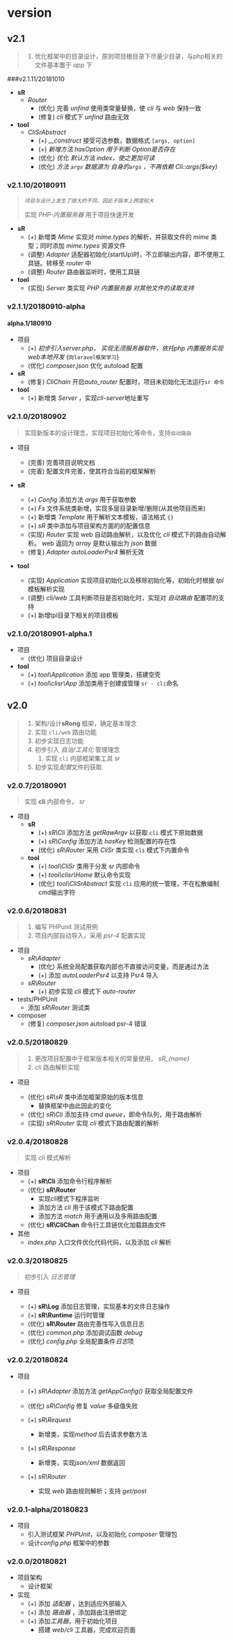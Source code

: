 # version

## v2.1

> 1. 优化框架中的目录设计，原则项目根目录下尽量少目录，与php相关的文件基本置于 *app* 下

###v2.1.11/20181010

- **sR**
  - *Router* 
    - (优化) 完善 *unfind* 使用类常量替换，使 *cli* 与 *web* 保持一致
    - (修复) *cli* 模式下 *unfind* 路由无效
- **tool**
  - *CliSrAbstract*
    - (+) *__construct* 接受可选参数，数据格式 `[args, option]`
    - (+) *新增方法 hasOption 用于判断 Option是否存在*
    - (优化) *优化 默认方法 index，使之更加可读*
    - (优化) *方法 `argv` 数据源为 自身的`args` ，不再依赖 Cli::args($key)* 



### v2.1.10/20180911

> *`项目与设计上发生了很大的不同，因此子版本上跨度较大`*
>
> 实现 *PHP-内置服务器* 用于项目快速开发

- **sR**
  - (+) 新增类 *Mime* 实现对 *mime.types* 的解析，并获取文件的 *mime* 类型；同时添加 *mime.types* 资源文件
  - (调整) *Adapter* 适配器初始化(startUp)时，不立即输出内容，即不使用工具链。转移至 *router* 中
  - (调整) *Router* 路由器监听时，使用工具链
- **tool**
  - (实现) *Server* 类实现 *PHP 内置服务器 对其他文件的读取支持* 

### v2.1.1/20180910-alpha

#### alpha.1/180910

- 项目
  - (+) *初步引入server.php， 实现无须服务器软件，依托php 内置服务实现web本地开发* {`向laravel框架学习`}
  - (优化) *composer.json* 优化 autoload 配置
- **sR**
  - (修复) *CliChain* 开启*auto_router* 配置时，项目未初始化无法运行`sr 命令`
- **tool**
  - (+) 新增类 *Server* ，实现*cli-server*地址重写

### v2.1.0/20180902

> 实现新版本的设计理念，实现项目初始化等命令，支持``自动路由``

- 项目

  - (完善) 完善项目说明文档
  - (完善) 配置文件完善，使其符合当前的框架解析

- **sR**
  - (+) *Config* 添加方法 *args* 用于获取参数
  - (+) *Fs* 文件系统类新增，实现多层目录新增/删除(从其他项目而来)
  - (+) 新增类 *Template* 用于解析文本模板，语法格式 ``{}``
  - (+) *sR* 类中添加与项目架构方面的的配置信息
  - (实现) *Router* 实现 web 自动路由解析，以及优化 *cli* 模式下的路由自动解析。 web 返回为 *array* 是默认输出为 *json* 数据
  - (修复) *Adapter*  *autoLoaderPsr4* 解析无效

- **tool**

  - (实现) *Application* 实现项目初始化以及移除初始化等，初始化时根据 *tpl* 模板解析实现
  - (调整) *cli/web* 工具判断项目是否初始化时，实现对 *自动路由* 配置项的支持
  - (+) 新增tpl目录下相关的项目模板


### v2.1.0/20180901-alpha.1

- 项目
  - (优化) 项目目录设计
- **tool**
  - (+) *tool\Application* 添加 app 管理类，搭建空壳
  - (+) *tool\clisr\App* 添加类用于创建或管理 ``sr - cli``命名

## v2.0

> 1. 架构/设计**sRong** 框架，确定基本理念
> 2. 实现 ``cli/web`` 路由功能
> 3. 初步实现日志功能
> 4. 初步引入 *自治/工具化* 管理理念
>    1. 实现 ``cli`` 内部框架集工具 *sr*
> 5. 初步实现*配置*文件的获取

### v2.0.7/20180901

> 实现 **cli** 内部命令， *sr* 

- 项目
  - **sR**
    - (+) *sR\Cli*  添加方法 *getRawArgv* 以获取 ``cli`` 模式下原始数据
    - (+) *sR\Config* 添加方法 *hasKey* 检测配置的存在性
    - (优化) *sR\Router*  采用 *CliSr* 类实现 ``cli`` 模式下内置命令
  - **tool**
    - (+) *tool\CliSr* 类用于分发 *sr* 内部命令
    - (+) *tool\clisr\Home* 默认命令实现
    - (优化) *tool\CliSrAbstract* 实现 ``cli`` 应用的统一管理，不在松散编制 cmd输出字符

### v2.0.6/20180831

> 1. 编写 PHPunit 测试用例
> 2. 项目内部自动导入，采用 *psr-4* 配置实现

- 项目
    - *sR\Adapter* 
        - (优化) 系统全局配置获取内部也不直接访问变量，而是通过方法
        - (+) 添加 *autoLoaderPsr4* 以支持 Psr4 导入
    - *sR\Router*
        - (+) 初步实现 *cli* 模式下 *auto-router*
- tests/PHPUnit
    - 添加 *sR\Router* 测试类
- composer
    - (修复) *composer.json*  autoload psr-4 错误


### v2.0.5/20180829

> 1. 更改项目配置中于框架版本相关的常量使用， *sR_{name}*
> 2. *cli* 路由解析实现

- 项目

  - (优化) *sR\sR* 类中添加框架原始的版本信息
    - 替换框架中由此因此的变化
  - (优化) *sR\Cli* 添加支持 *cmd queue*，即命令队列，用于路由解析
  - (实现) *sR\Router* 实现 *cli* 模式下路由配置的解析


### v2.0.4/20180828

> 实现 *cli* 模式解析

- 项目
  - (+) **sR\Cli** 添加命令行程序解析
  - (优化) **sR\Router** 
    - 实现*cli*模式下程序监听
    - 添加方法 *cli* 用于该模式下路由配置
    - 添加方法 *match* 用于通用以及多用路由配置
  - (优化) **sR\CliChan** 命令行工具链优化加载路由文件
- 其他
  - *index.php* 入口文件优化代码代码，以及添加 *cli* 解析



### v2.0.3/20180825

> 初步引入 *日志管理* 

- 项目

  - (+) **sR\Log** 添加日志管理，实现基本的文件日志操作
  - (+) **sR\Runtime**  运行时管理
  - (优化) **sR\Router** 路由完善性写入信息日志
  - (优化) *common.php* 添加调试函数 *debug*
  - (优化) *config.php* 全局配置条件*日志*项


### v2.0.2/20180824

- 项目

  - (+) *sR\Adapter* 添加方法 *getAppConfig()* 获取全局配置文件
  - (优化) *sR\Config* 修复 *value* 多级值失败
  - (+) *sR\Request* 

    - 新增类，实现*method* 后去请求参数方法
  - (+) *sR\Response* 

      - 新增类，实现*json/xml* 数据返回
  - (+) *sR\Router*
      - 实现 *web* 路由规则解析；支持 *get/post*

### v2.0.1-alpha/20180823

- 项目
  - 引入测试框架 *PHPUnit*，以及初始化 *composer* 管理包
  - 设计*config.php* 框架中的参数



### v2.0.0/20180821

- 项目架构
  - 设计框架
- 实现
  - (+) 添加 *适配器* ，达到适应外部输入
  - (+) 添加 *路由器* ，添加路由注册绑定
  - (+) 添加*工具器*，用于初始化项目
    - 搭建 *web/cli* 工具器，完成欢迎页面